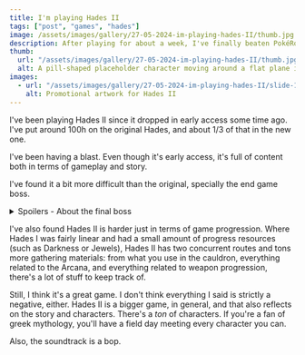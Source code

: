 ```yaml
---
title: I'm playing Hades II
tags: ["post", "games", "hades"]
image: /assets/images/gallery/27-05-2024-im-playing-hades-II/thumb.jpg
description: After playing for about a week, I've finally beaten PokéRogue.
thumb:
  url: "/assets/images/gallery/27-05-2024-im-playing-hades-II/thumb.jpg"
  alt: A pill-shaped placeholder character moving around a flat plane in a low-res 3D environment.
images:
  - url: "/assets/images/gallery/27-05-2024-im-playing-hades-II/slide-1.webp"
    alt: Promotional artwork for Hades II
---
```


I've been playing Hades II since it dropped in early access some time ago. I've put around 100h on the original Hades, and about 1/3 of that in the new one.

I've been having a blast. Even though it's early access, it's full of content both in terms of gameplay and story.

I've found it a bit more difficult than the original, specially the end game boss.

<details class="spoilers">
  <summary>Spoilers - About the final boss</summary>

  Even though Hades, the end boss of the original game was formidable, Chronos is another beast altogether. He's much faster, for starters. His attacks come out incredibly fast and has little anticipation to his movements. He deals a ton of damage and has much more environmental dangers with him. He also summons some of the most annoying enemies in both games (the satyrs, goddamn). 

  I've been able to defeat him a few times, but only once I got three Death Defiances and started to find out which builds are more effective. Generally with him, I either had to keep away with a Cast boon such as Demeter's, Hestia's or Zeus' or use a pure melee build with the axe and Demeter's freeze so enemies don't punish the slow attack speed of the weapon.
</details>

I've also found Hades II is harder just in terms of game progression. Where Hades I was fairly linear and had a small amount of progress resources (such as Darkness or Jewels), Hades II has two concurrent routes and tons more gathering materials: from what you use in the cauldron, everything related to the Arcana, and everything related to weapon progression, there's a lot of stuff to keep track of.

Still, I think it's a great game. I don't think everything I said is strictly a negative, either. Hades II is a bigger game, in general, and that also reflects on the story and characters. There's a *ton* of characters. If you're a fan of greek mythology, you'll have a field day meeting every character you can.

Also, the soundtrack is a bop.
